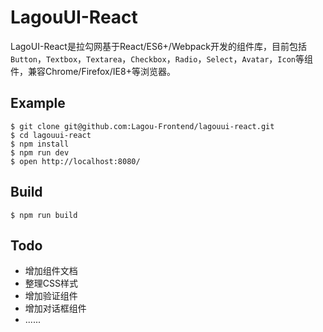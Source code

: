 # LagouUI-React
LagoUI-React是拉勾网基于React/ES6+/Webpack开发的组件库，目前包括`Button`，`Textbox`，`Textarea`，`Checkbox`，`Radio`，`Select`，`Avatar`，`Icon`等组件，兼容Chrome/Firefox/IE8+等浏览器。

## Example

```
$ git clone git@github.com:Lagou-Frontend/lagouui-react.git
$ cd lagouui-react
$ npm install
$ npm run dev
$ open http://localhost:8080/
```

## Build

```
$ npm run build
```

## Todo

* 增加组件文档
* 整理CSS样式
* 增加验证组件
* 增加对话框组件
* ......
